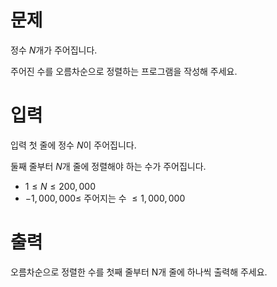 # 문제

정수 $N$개가 주어집니다.

주어진 수를 오름차순으로 정렬하는 프로그램을 작성해 주세요.

# 입력

입력 첫 줄에 정수 $N$이 주어집니다.

둘째 줄부터 $N$개 줄에 정렬해야 하는 수가 주어집니다.

* $1 \le N \le 200,000$
* $-1,000,000 \le$ 주어지는 수 $\le 1,000,000$

# 출력

오름차순으로 정렬한 수를 첫째 줄부터 N개 줄에 하나씩 출력해 주세요.
